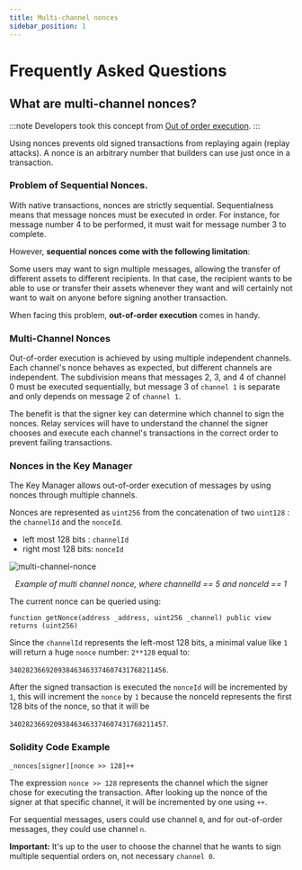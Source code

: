 ```yaml
---
title: Multi-channel nonces
sidebar_position: 1
---
```


# Frequently Asked Questions

## What are multi-channel nonces?

:::note
Developers took this concept from [Out of order execution](https://github.com/amxx/permit#out-of-order-execution).
:::

Using nonces prevents old signed transactions from replaying again (replay attacks). A nonce is an arbitrary number that builders can use just once in a transaction.

### Problem of Sequential Nonces.

With native transactions, nonces are strictly sequential. Sequentialness means that message nonces must be executed in order. For instance, for message number 4 to be performed, it must wait for message number 3 to complete.

However, **sequential nonces come with the following limitation**:

Some users may want to sign multiple messages, allowing the transfer of different assets to different recipients. In that case, the recipient wants to be able to use or transfer their assets whenever they want and will certainly not want to wait on anyone before signing another transaction.

When facing this problem, **out-of-order execution** comes in handy.

### Multi-Channel Nonces

Out-of-order execution is achieved by using multiple independent channels. Each channel's nonce behaves as expected, but different channels are independent. The subdivision means that messages 2, 3, and 4 of channel 0 must be executed sequentially, but message 3 of `channel 1` is separate and only depends on message 2 of `channel 1`.

The benefit is that the signer key can determine which channel to sign the nonces. Relay services will have to understand the channel the signer chooses and execute each channel's transactions in the correct order to prevent failing transactions.

### Nonces in the Key Manager

The Key Manager allows out-of-order execution of messages by using nonces through multiple channels.

Nonces are represented as `uint256` from the concatenation of two `uint128` : the `channelId` and the `nonceId`.

- left most 128 bits : `channelId`
- right most 128 bits: `nonceId`

![multi-channel-nonce](/img/standards/faq/multi-channel-nonce.jpg)

<p align="center">
<i>Example of multi channel nonce, where channelId == 5 and nonceId == 1</i>
</p>

The current nonce can be queried using:

```solidity
function getNonce(address _address, uint256 _channel) public view returns (uint256)
```

Since the `channelId` represents the left-most 128 bits, a minimal value like `1` will return a huge `nonce` number: `2**128` equal to:

`340282366920938463463374607431768211456`.

After the signed transaction is executed the `nonceId` will be incremented by `1`, this will increment the `nonce` by `1` because the nonceId represents the first 128 bits of the nonce, so that it will be

`340282366920938463463374607431768211457`.

### Solidity Code Example

```solidity
_nonces[signer][nonce >> 128]++
```

The expression `nonce >> 128` represents the channel which the signer chose for executing the transaction. After looking up the nonce of the signer at that specific channel, it will be incremented by one using `++`.

For sequential messages, users could use channel `0`, and for out-of-order messages, they could use channel `n`.

**Important:** It's up to the user to choose the channel that he wants to sign multiple sequential orders on, not necessary `channel 0`.
